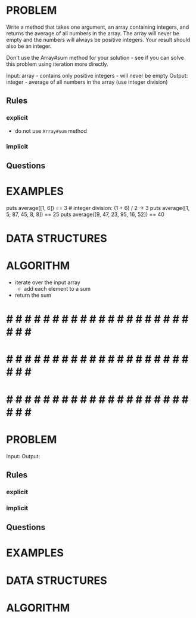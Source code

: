 # PROBLEM
Write a method that takes one argument, an array containing integers, and returns the average of all numbers in the array. The array will never be empty and the numbers will always be positive integers. Your result should also be an integer.

Don't use the Array#sum method for your solution - see if you can solve this problem using iteration more directly.

  Input: array
    - contains only positive integers
    - will never be empty
  Output: integer
    - average of all numbers in the array (use integer division)

  ## Rules
  ### explicit
  - do not use `Array#sum` method
  ### implicit


  ## Questions


# EXAMPLES
puts average([1, 6]) == 3 # integer division: (1 + 6) / 2 -> 3
puts average([1, 5, 87, 45, 8, 8]) == 25
puts average([9, 47, 23, 95, 16, 52]) == 40

# DATA STRUCTURES


# ALGORITHM
- iterate over the input array
  - add each element to a sum
- return the sum

# # # # # # # # # # # # # # # # # # # # # # # # #
# # # # # # # # # # # # # # # # # # # # # # # # #
# # # # # # # # # # # # # # # # # # # # # # # # #

# PROBLEM


  Input: 
  Output:

  ## Rules
  ### explicit
  
  ### implicit


  ## Questions


# EXAMPLES


# DATA STRUCTURES


# ALGORITHM
